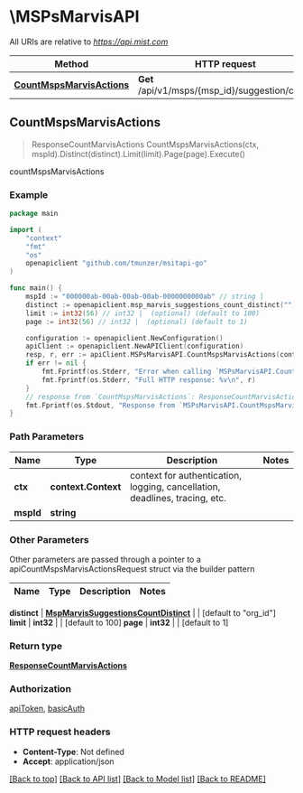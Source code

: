 # \MSPsMarvisAPI

All URIs are relative to *https://api.mist.com*

Method | HTTP request | Description
------------- | ------------- | -------------
[**CountMspsMarvisActions**](MSPsMarvisAPI.md#CountMspsMarvisActions) | **Get** /api/v1/msps/{msp_id}/suggestion/count | countMspsMarvisActions



## CountMspsMarvisActions

> ResponseCountMarvisActions CountMspsMarvisActions(ctx, mspId).Distinct(distinct).Limit(limit).Page(page).Execute()

countMspsMarvisActions



### Example

```go
package main

import (
	"context"
	"fmt"
	"os"
	openapiclient "github.com/tmunzer/msitapi-go"
)

func main() {
	mspId := "000000ab-00ab-00ab-00ab-0000000000ab" // string | 
	distinct := openapiclient.msp_marvis_suggestions_count_distinct("") // MspMarvisSuggestionsCountDistinct |  (optional) (default to "org_id")
	limit := int32(56) // int32 |  (optional) (default to 100)
	page := int32(56) // int32 |  (optional) (default to 1)

	configuration := openapiclient.NewConfiguration()
	apiClient := openapiclient.NewAPIClient(configuration)
	resp, r, err := apiClient.MSPsMarvisAPI.CountMspsMarvisActions(context.Background(), mspId).Distinct(distinct).Limit(limit).Page(page).Execute()
	if err != nil {
		fmt.Fprintf(os.Stderr, "Error when calling `MSPsMarvisAPI.CountMspsMarvisActions``: %v\n", err)
		fmt.Fprintf(os.Stderr, "Full HTTP response: %v\n", r)
	}
	// response from `CountMspsMarvisActions`: ResponseCountMarvisActions
	fmt.Fprintf(os.Stdout, "Response from `MSPsMarvisAPI.CountMspsMarvisActions`: %v\n", resp)
}
```

### Path Parameters


Name | Type | Description  | Notes
------------- | ------------- | ------------- | -------------
**ctx** | **context.Context** | context for authentication, logging, cancellation, deadlines, tracing, etc.
**mspId** | **string** |  | 

### Other Parameters

Other parameters are passed through a pointer to a apiCountMspsMarvisActionsRequest struct via the builder pattern


Name | Type | Description  | Notes
------------- | ------------- | ------------- | -------------

 **distinct** | [**MspMarvisSuggestionsCountDistinct**](MspMarvisSuggestionsCountDistinct.md) |  | [default to &quot;org_id&quot;]
 **limit** | **int32** |  | [default to 100]
 **page** | **int32** |  | [default to 1]

### Return type

[**ResponseCountMarvisActions**](ResponseCountMarvisActions.md)

### Authorization

[apiToken](../README.md#apiToken), [basicAuth](../README.md#basicAuth)

### HTTP request headers

- **Content-Type**: Not defined
- **Accept**: application/json

[[Back to top]](#) [[Back to API list]](../README.md#documentation-for-api-endpoints)
[[Back to Model list]](../README.md#documentation-for-models)
[[Back to README]](../README.md)

